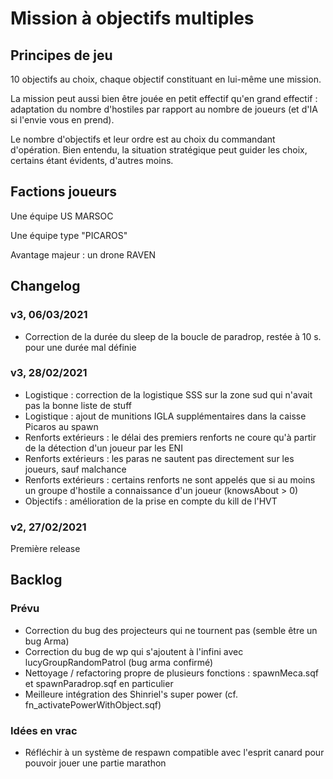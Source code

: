 # Mission à objectifs multiples

## Principes de jeu

10 objectifs au choix, chaque objectif constituant en lui-même une mission.

La mission peut aussi bien être jouée en petit effectif qu'en grand effectif : adaptation du nombre d'hostiles par rapport au nombre de joueurs (et d'IA si l'envie vous en prend).

Le nombre d'objectifs et leur ordre est au choix du commandant d'opération. Bien entendu, la situation stratégique peut guider les choix, certains étant évidents, d'autres moins.

## Factions joueurs

Une équipe US MARSOC

Une équipe type "PICAROS"

Avantage majeur : un drone RAVEN

## Changelog

### v3, 06/03/2021
* Correction de la durée du sleep de la boucle de paradrop, restée à 10 s. pour une durée mal définie

### v3, 28/02/2021

* Logistique : correction de la logistique SSS sur la zone sud qui n'avait pas la bonne liste de stuff
* Logistique : ajout de munitions IGLA supplémentaires dans la caisse Picaros au spawn
* Renforts extérieurs : le délai des premiers renforts ne coure qu'à partir de la détection d'un joueur par les ENI
* Renforts extérieurs : les paras ne sautent pas directement sur les joueurs, sauf malchance
* Renforts extérieurs : certains renforts ne sont appelés que si au moins un groupe d'hostile a connaissance d'un joueur (knowsAbout > 0)
* Objectifs : amélioration de la prise en compte du kill de l'HVT

### v2, 27/02/2021

Première release

## Backlog

### Prévu

* Correction du bug des projecteurs qui ne tournent pas (semble être un bug Arma)
* Correction du bug de wp qui s'ajoutent à l'infini avec lucyGroupRandomPatrol (bug arma confirmé)
* Nettoyage / refactoring propre de plusieurs fonctions : spawnMeca.sqf et spawnParadrop.sqf en particulier
* Meilleure intégration des Shinriel's super power (cf. fn_activatePowerWithObject.sqf)

### Idées en vrac

* Réfléchir à un système de respawn compatible avec l'esprit canard pour pouvoir jouer une partie marathon
